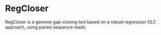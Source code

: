 # RegCloser
RegCloser is a genome gap-closing tool based on a robust regression OLC approach, using paired sequence reads. 
